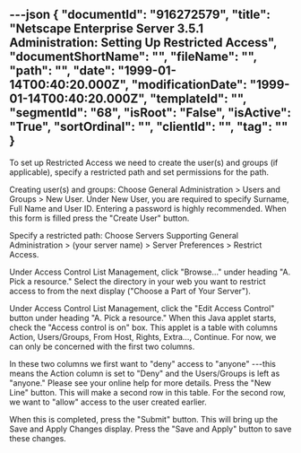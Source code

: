 ---json
{
  "documentId": "916272579",
  "title": "Netscape Enterprise Server 3.5.1 Administration: Setting Up Restricted Access",
  "documentShortName": "",
  "fileName": "",
  "path": "",
  "date": "1999-01-14T00:40:20.000Z",
  "modificationDate": "1999-01-14T00:40:20.000Z",
  "templateId": "",
  "segmentId": "68",
  "isRoot": "False",
  "isActive": "True",
  "sortOrdinal": "",
  "clientId": "",
  "tag": ""
}
---

To set up Restricted Access we need to create the user(s) and groups (if applicable), specify a restricted path and set permissions for the path.

Creating user(s) and groups: Choose General Administration &gt; Users and Groups &gt; New User. Under New User, you are required to specify Surname, Full Name and User ID. Entering a password is highly recommended. When this form is filled press the &quot;Create User&quot; button.

Specify a restricted path: Choose Servers Supporting General Administration &gt; (your server name) &gt; Server Preferences &gt; Restrict Access.

Under Access Control List Management, click &quot;Browse…&quot; under heading &quot;A. Pick a resource.&quot; Select the directory in your web you want to restrict access to from the next display (&quot;Choose a Part of Your Server&quot;).

Under Access Control List Management, click the &quot;Edit Access Control&quot; button under heading &quot;A. Pick a resource.&quot; When this Java applet starts, check the &quot;Access control is on&quot; box. This applet is a table with columns Action, Users/Groups, From Host, Rights, Extra…, Continue. For now, we can only be concerned with the first two columns.

In these two columns we first want to &quot;deny&quot; access to &quot;anyone&quot; ---this means the Action column is set to &quot;Deny&quot; and the Users/Groups is left as &quot;anyone.&quot; Please see your online help for more details. Press the &quot;New Line&quot; button. This will make a second row in this table. For the second row, we want to &quot;allow&quot; access to the user created earlier.

When this is completed, press the &quot;Submit&quot; button. This will bring up the Save and Apply Changes display. Press the &quot;Save and Apply&quot; button to save these changes.
